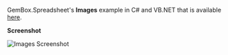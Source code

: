 GemBox.Spreadsheet's **Images** example in C# and VB.NET that is available [here](https://www.gemboxsoftware.com/spreadsheet/examples/excel-images/209).

**Screenshot**


![Images Screenshot](https://www.gemboxsoftware.com/Spreadsheet/Examples/Content/BasicFeatures/Images/Images.jpg)